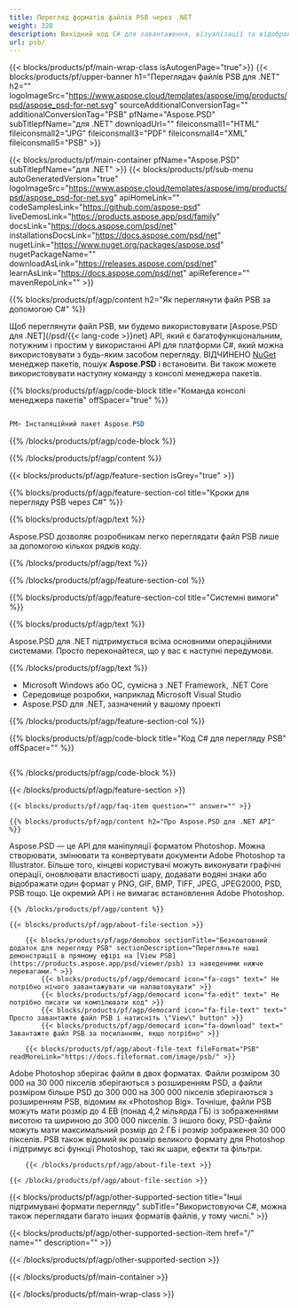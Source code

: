 ```yaml
---
title: Перегляд форматів файлів PSB через .NET
weight: 320
description: Вихідний код C# для завантаження, візуалізації та відображення документів PSB на .NET Framework, .NET Core.
url: psb/
---
```


{{< blocks/products/pf/main-wrap-class isAutogenPage="true">}}
{{< blocks/products/pf/upper-banner h1="Переглядач файлів PSB для .NET" h2="" logoImageSrc="https://www.aspose.cloud/templates/aspose/img/products/psd/aspose_psd-for-net.svg" sourceAdditionalConversionTag="" additionalConversionTag="PSB" pfName="Aspose.PSD" subTitlepfName="для .NET" downloadUrl="" fileiconsmall1="HTML" fileiconsmall2="JPG" fileiconsmall3="PDF" fileiconsmall4="XML" fileiconsmall5="PSB" >}}

{{< blocks/products/pf/main-container pfName="Aspose.PSD" subTitlepfName="для .NET" >}}
{{< blocks/products/pf/sub-menu autoGeneratedVersion="true" logoImageSrc="https://www.aspose.cloud/templates/aspose/img/products/psd/aspose_psd-for-net.svg" apiHomeLink="" codeSamplesLink="https://github.com/aspose-psd" liveDemosLink="https://products.aspose.app/psd/family" docsLink="https://docs.aspose.com/psd/net" installationsDocsLink="https://docs.aspose.com/psd/net" nugetLink="https://www.nuget.org/packages/aspose.psd" nugetPackageName="" downloadAsLink="https://releases.aspose.com/psd/net" learnAsLink="https://docs.aspose.com/psd/net" apiReference="" mavenRepoLink="" >}}

{{% blocks/products/pf/agp/content h2="Як переглянути файл PSB за допомогою C#" %}}

 Щоб переглянути файл PSB, ми будемо використовувати
 [Aspose.PSD для .NET](/psd/{{< lang-code >}}net)
 API, який є багатофункціональним, потужним і простим у використанні API для платформи C#, який можна використовувати з будь-яким засобом перегляду. ВІДЧИНЕНО
 [NuGet](https://www.nuget.org/packages/aspose.psd)
 менеджер пакетів, пошук
 **Aspose.PSD**
 і встановити. Ви також можете використовувати наступну команду з консолі менеджера пакетів.

{{% blocks/products/pf/agp/code-block title="Команда консолі менеджера пакетів" offSpacer="true" %}}

```cs

PM> Інсталяційний пакет Aspose.PSD

```

{{% /blocks/products/pf/agp/code-block %}}

{{% /blocks/products/pf/agp/content %}}

{{< blocks/products/pf/agp/feature-section isGrey="true" >}}

{{% blocks/products/pf/agp/feature-section-col title="Кроки для перегляду PSB через C#" %}}

{{% blocks/products/pf/agp/text %}}

 Aspose.PSD дозволяє розробникам легко переглядати файл PSB лише за допомогою кількох рядків коду.

{{% /blocks/products/pf/agp/text %}}

{{% /blocks/products/pf/agp/feature-section-col %}}

{{% blocks/products/pf/agp/feature-section-col title="Системні вимоги" %}}

{{% blocks/products/pf/agp/text %}}

 Aspose.PSD для .NET підтримується всіма основними операційними системами. Просто переконайтеся, що у вас є наступні передумови.

{{% /blocks/products/pf/agp/text %}}

- Microsoft Windows або ОС, сумісна з .NET Framework, .NET Core
- Середовище розробки, наприклад Microsoft Visual Studio
- Aspose.PSD для .NET, зазначений у вашому проекті

{{% /blocks/products/pf/agp/feature-section-col %}}

{{% blocks/products/pf/agp/code-block title="Код C# для перегляду PSB" offSpacer="" %}}

```cs

```

{{% /blocks/products/pf/agp/code-block %}}

{{< /blocks/products/pf/agp/feature-section >}}

    {{< blocks/products/pf/agp/faq-item question="" answer="" >}}
 

<!-- aboutfile Starts -->

    {{% blocks/products/pf/agp/content h2="Про Aspose.PSD для .NET API" %}}

 Aspose.PSD — це API для маніпуляції форматом Photoshop. Можна створювати, змінювати та конвертувати документи Adobe Photoshop та Illustrator. Більше того, кінцеві користувачі можуть виконувати графічні операції, оновлювати властивості шару, додавати водяні знаки або відображати один формат у PNG, GIF, BMP, TIFF, JPEG, JPEG2000, PSD, PSB тощо. Це окремий API і не вимагає встановлення Adobe Photoshop.



    {{% /blocks/products/pf/agp/content %}}

    {{< blocks/products/pf/agp/about-file-section >}}

        {{< blocks/products/pf/agp/demobox sectionTitle="Безкоштовний додаток для перегляду PSB" sectionDescription="Перегляньте наші демонстрації в прямому ефірі на [View PSB](https://products.aspose.app/psd/viewer/psb) із наведеними нижче перевагами." >}}
            {{< blocks/products/pf/agp/democard icon="fa-cogs" text=" Не потрібно нічого завантажувати чи налаштовувати" >}}
            {{< blocks/products/pf/agp/democard icon="fa-edit" text=" Не потрібно писати чи компілювати код" >}}
            {{< blocks/products/pf/agp/democard icon="fa-file-text" text=" Просто завантажте файл PSB і натисніть \"View\" button" >}}
            {{< blocks/products/pf/agp/democard icon="fa-download" text=" Завантажте файл PSB за посиланням, якщо потрібно" >}}

        {{< blocks/products/pf/agp/about-file-text fileFormat="PSB" readMoreLink="https://docs.fileformat.com/image/psb/" >}}
Adobe Photoshop зберігає файли в двох форматах. Файли розміром 30 000 на 30 000 пікселів зберігаються з розширенням PSD, а файли розміром більше PSD до 300 000 на 300 000 пікселів зберігаються з розширенням PSB, відомим як «Photoshop Big». Точніше, файли PSB можуть мати розмір до 4 EB (понад 4,2 мільярда ГБ) із зображеннями висотою та шириною до 300 000 пікселів. З іншого боку, PSD-файли можуть мати максимальний розмір до 2 ГБ і розмір зображення 30 000 пікселів. PSB також відомий як розмір великого формату для Photoshop і підтримує всі функції Photoshop, такі як шари, ефекти та фільтри.

        {{< /blocks/products/pf/agp/about-file-text >}}

    {{< /blocks/products/pf/agp/about-file-section >}}

<!-- aboutfile Ends -->

{{< blocks/products/pf/agp/other-supported-section title="Інші підтримувані формати перегляду" subTitle="Використовуючи C#, можна також переглядати багато інших форматів файлів, у тому числі." >}}

{{< blocks/products/pf/agp/other-supported-section-item href="/" name="" description="" >}}

{{< /blocks/products/pf/agp/other-supported-section >}}

{{< /blocks/products/pf/main-container >}}
    
{{< /blocks/products/pf/main-wrap-class >}}
